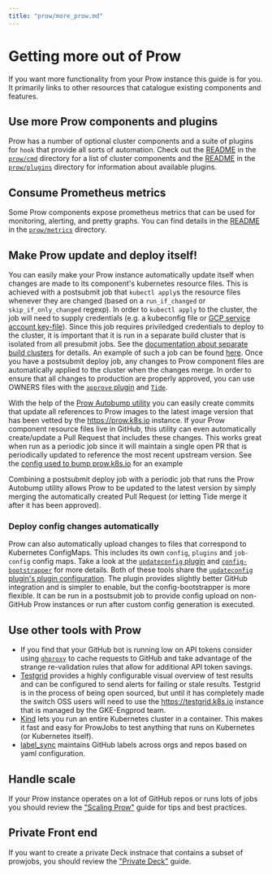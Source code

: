 ```yaml
---
title: "prow/more_prow.md"
---
```


# Getting more out of Prow

If you want more functionality from your Prow instance this guide is for you. It primarily links to other resources that catalogue existing components and features.

## Use more Prow components and plugins

Prow has a number of optional cluster components and a suite of plugins for `hook` that provide all sorts of automation. Check out the [README](https://github.com/kubernetes/test-infra/tree/master/prow/cmd/README.md) in the [`prow/cmd`](https://github.com/kubernetes/test-infra/tree/master/prow/cmd) directory for a list of cluster components and the [README](https://github.com/kubernetes/test-infra/tree/master/prow/plugins/README.md) in the [`prow/plugins`](https://github.com/kubernetes/test-infra/tree/master/prow/plugins) directory for information about available plugins.

## Consume Prometheus metrics

Some Prow components expose prometheus metrics that can be used for monitoring, alerting, and pretty graphs. You can find details in the [README](https://github.com/kubernetes/test-infra/tree/master/prow/metrics/README.md) in the [`prow/metrics`](https://github.com/kubernetes/test-infra/tree/master/prow/metrics) directory.

## Make Prow update and deploy itself!

You can easily make your Prow instance automatically update itself when changes
are made to its component's kubernetes resource files. This is achieved with a
postsubmit job that `kubectl apply`s the resource files whenever they are
changed (based on a `run_if_changed` or `skip_if_only_changed` regexp). In
order to `kubectl apply` to the cluster, the job will need to supply credentials
(e.g. a kubeconfig file or
[GCP service account key-file](https://github.com/kubernetes/test-infra/tree/master/prow/gcloud-deployer-service-account.sh)). Since
this job requires priviledged credentials to deploy to the cluster, it is
important that it is run in a separate build cluster that is isolated from all
presubmit jobs. See the
[documentation about separate build clusters](https://github.com/kubernetes/test-infra/tree/master/prow/scaling.md#separate-build-clusters)
for details. An example of such a job can be found
[here](https://github.com/istio/test-infra/blob/45526926b4f1cd09147d54d23abc4a4258e62860/prow/cluster/jobs/istio/test-infra/istio.test-infra.trusted.master.yaml#L2-L28).
Once you have a postsubmit deploy job, any changes to Prow component files are
automatically applied to the cluster when the changes merge. In order to ensure
that all changes to production are properly approved, you can use OWNERS files
with the [`approve` plugin](https://github.com/kubernetes/test-infra/tree/master/prow/plugins/approve) and [`Tide`](https://github.com/kubernetes/test-infra/tree/master/prow/cmd/tide).

With the help of the [Prow Autobump utility](https://github.com/kubernetes/test-infra/tree/master/prow/cmd/generic-autobumper/README.md) you can easily create commits that update all references to Prow images to the latest image version that has been vetted by the https://prow.k8s.io instance. If your Prow component resource files live in GitHub, this utility can even automatically create/update a Pull Request that includes these changes. This works great when run as a periodic job since it will maintain a single open PR that is periodically updated to reference the most recent upstream version. See the [config used to bump prow.k8s.io](https://github.com/kubernetes/test-infra/tree/master/config/prow/autobump-config/prow-component-autobump-config.yaml) for an example

Combining a postsubmit deploy job with a periodic job that runs the Prow Autobump utility allows Prow to be updated to the latest version by simply merging the automatically created Pull Request (or letting Tide merge it after it has been approved).

### Deploy config changes automatically

Prow can also automatically upload changes to files that correspond to Kubernetes ConfigMaps. This includes its own `config`, `plugins` and `job-config` config maps. Take a look at the [`updateconfig` plugin](https://github.com/kubernetes/test-infra/tree/master/prow/plugins/updateconfig) and [`config-bootstrapper`](https://github.com/kubernetes/test-infra/tree/master/prow/cmd/config-bootstrapper) for more details. Both of these tools share the [`updateconfig` plugin's plugin configuration](https://github.com/kubernetes/test-infra/blob/531f2a5e6b6fb60e3262340a86992029aa59808f/prow/plugins/config.go#L69). The plugin provides slightly better GitHub integration and is simpler to enable, but the config-bootstrapper is more flexible. It can be run in a postsubmit job to provide config upload on non-GitHub Prow instances or run after custom config generation is executed.

## Use other tools with Prow

* If you find that your GitHub bot is running low on API tokens consider using [`ghproxy`](https://github.com/kubernetes/test-infra/tree/master/ghproxy) to cache requests to GitHub and take advantage of the strange re-validation rules that allow for additional API token savings.
* [Testgrid](https://github.com/kubernetes/test-infra/tree/master/testgrid) provides a highly configurable visual overview of test results and can be configured to send alerts for failing or stale results. Testgrid is in the process of being open sourced, but until it has completely made the switch OSS users will need to use the https://testgrid.k8s.io instance that is managed by the GKE-Engprod team.
* [Kind](https://github.com/kubernetes-sigs/kind) lets you run an entire Kubernetes cluster in a container. This makes it fast and easy for ProwJobs to test anything that runs on Kubernetes (or Kubernetes itself).
* [label_sync](https://github.com/kubernetes/test-infra/tree/master/label_sync) maintains GitHub labels across orgs and repos based on yaml configuration.

## Handle scale

If your Prow instance operates on a lot of GitHub repos or runs lots of jobs you should review the ["Scaling Prow"](https://github.com/kubernetes/test-infra/tree/master/prow/scaling.md) guide for tips and best practices.


## Private Front end

If you want to create a private Deck instnace that contains a subset of prowjobs, you should review the ["Private Deck"](https://github.com/kubernetes/test-infra/tree/master/prow/private_deck.md) guide.

